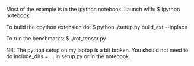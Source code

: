 Most of the example is in the ipython
notebook. Launch with:
$ ipython notebook

To build the cpython extension do:
$ python ./setup.py build_ext --inplace

To run the benchmarks:
$ ./rot_tensor.py

NB: The python setup on my laptop is a 
bit broken. You should not need to do 
include_dirs = ... in setup.py or
in the notebook.



